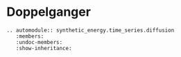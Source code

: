 # Doppelganger

```{eval-rst}
.. automodule:: synthetic_energy.time_series.diffusion
   :members:
   :undoc-members:
   :show-inheritance: